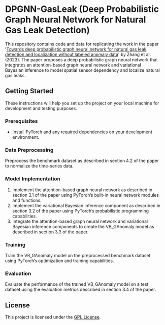 # DPGNN-GasLeak (Deep Probabilistic Graph Neural Network for Natural Gas Leak Detection)

This repository contains code and data for replicating the work in the paper '[Towards deep probabilistic graph neural network for natural gas leak detection and localization without labeled anomaly data](https://doi.org/10.1016/j.eswa.2023.120542)' by Zhang et al. (2023). The paper proposes a deep probabilistic graph neural network that integrates an attention-based graph neural network and variational Bayesian inference to model spatial sensor dependency and localize natural gas leaks.

## Getting Started

These instructions will help you set up the project on your local machine for development and testing purposes.

### Prerequisites

- Install [PyTorch](https://pytorch.org/) and any required dependencies on your development environment.

### Data Preprocessing

Preprocess the benchmark dataset as described in section 4.2 of the paper to normalize the time-series data.

### Model Implementation

1. Implement the attention-based graph neural network as described in section 3.1 of the paper using PyTorch’s built-in neural network modules and functions.
2. Implement the variational Bayesian inference component as described in section 3.2 of the paper using PyTorch’s probabilistic programming capabilities.
3. Integrate the attention-based graph neural network and variational Bayesian inference components to create the VB_GAnomaly model as described in section 3.3 of the paper.

### Training

Train the VB_GAnomaly model on the preprocessed benchmark dataset using PyTorch’s optimization and training capabilities.

### Evaluation

Evaluate the performance of the trained VB_GAnomaly model on a test dataset using the evaluation metrics described in section 3.4 of the paper.

## License

This project is licensed under the [GPL License](LICENSE).

